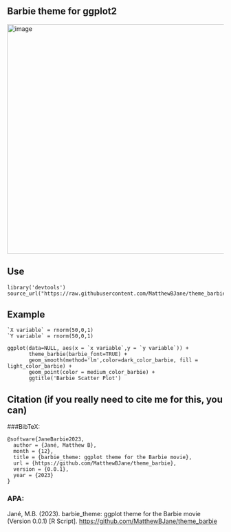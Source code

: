 ## Barbie theme for ggplot2

<img width="534" alt="image" src="https://github.com/MatthewBJane/theme_barbie/assets/52077481/cc45bdd6-d1f6-44a9-b9f3-cb52736f4188">

## Use
```
library('devtools')
source_url("https://raw.githubusercontent.com/MatthewBJane/theme_barbie/main/theme_barbie.R")
```

## Example

```
`X variable` = rnorm(50,0,1)
`Y variable` = rnorm(50,0,1)

ggplot(data=NULL, aes(x = `x variable`,y = `y variable`)) +
       theme_barbie(barbie_font=TRUE) +
       geom_smooth(method='lm',color=dark_color_barbie, fill = light_color_barbie) +
       geom_point(color = medium_color_barbie) +
       ggtitle('Barbie Scatter Plot')
```

## Citation (if you really need to cite me for this, you can)

###BibTeX:
```
@software{JaneBarbie2023,
  author = {Jané, Matthew B},
  month = {12},
  title = {barbie_theme: ggplot theme for the Barbie movie},
  url = {https://github.com/MatthewBJane/theme_barbie},
  version = {0.0.1},
  year = {2023}
}
```
### APA:
Jané, M.B. (2023). barbie_theme: ggplot theme for the Barbie movie (Version 0.0.1) [R Script]. https://github.com/MatthewBJane/theme_barbie
